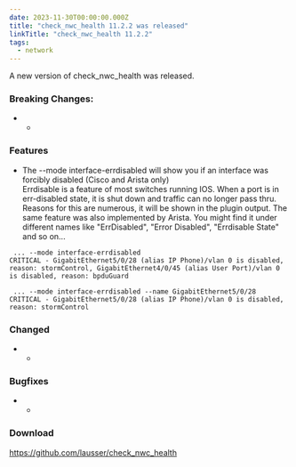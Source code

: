 ```yaml
---
date: 2023-11-30T00:00:00.000Z
title: "check_nwc_health 11.2.2 was released"
linkTitle: "check_nwc_health 11.2.2"
tags:
  - network
---
```

A new version of check_nwc_health was released.
### Breaking Changes:
* -
### Features
* The \-\-mode interface-errdisabled will show you if an interface was forcibly disabled (Cisco and Arista only)  
  Errdisable is a feature of most switches running IOS. When a port is in err-disabled state, it is shut down and traffic can no longer pass thru. Reasons for this are numerous, it will be shown in the plugin output. The same feature was also implemented by Arista. You might find it under different names like "ErrDisabled", "Error Disabled", "Errdisable State" and so on...
```
 ... --mode interface-errdisabled
CRITICAL - GigabitEthernet5/0/28 (alias IP Phone)/vlan 0 is disabled, reason: stormControl, GigabitEthernet4/0/45 (alias User Port)/vlan 0 is disabled, reason: bpduGuard

 ... --mode interface-errdisabled --name GigabitEthernet5/0/28
CRITICAL - GigabitEthernet5/0/28 (alias IP Phone)/vlan 0 is disabled, reason: stormControl

```

### Changed
* -
### Bugfixes
* -
### Download
<https://github.com/lausser/check_nwc_health>

